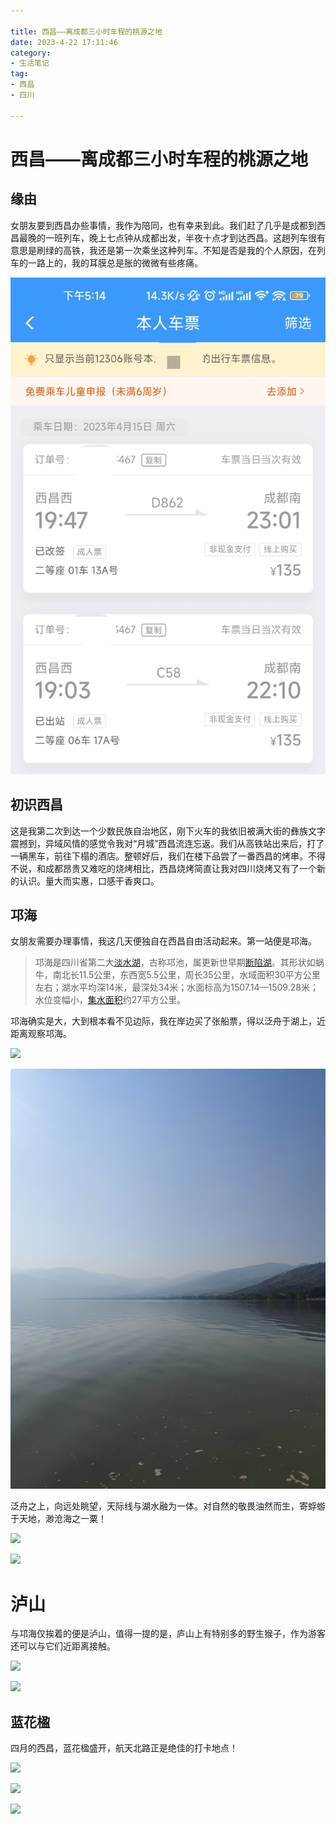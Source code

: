 ```yaml
---

title: 西昌——离成都三小时车程的桃源之地
date: 2023-4-22 17:11:46
category:
- 生活笔记
tag:
- 西昌
- 四川

---
```


# 西昌——离成都三小时车程的桃源之地

## 缘由

女朋友要到西昌办些事情，我作为陪同，也有幸来到此。我们赶了几乎是成都到西昌最晚的一班列车，晚上七点钟从成都出发，半夜十点才到达西昌。这趟列车很有意思是刷绿的高铁，我还是第一次乘坐这种列车。不知是否是我的个人原因，在列车的一路上的，我的耳膜总是胀的微微有些疼痛。

<img src="assets/2023-04-22-17-15-30-Screenshot_2023-04-22-17-14-59-377_com.MobileTick.jpg" title="" alt="" data-align="center">

## 初识西昌

这是我第二次到达一个少数民族自治地区，刚下火车的我依旧被满大街的彝族文字震撼到，异域风情的感觉令我对“月城”西昌流连忘返。我们从高铁站出来后，打了一辆黑车，前往下榻的酒店。整顿好后，我们在楼下品尝了一番西昌的烤串。不得不说，和成都昂贵又难吃的烧烤相比，西昌烧烤简直让我对四川烧烤又有了一个新的认识。量大而实惠，口感干香爽口。

## 邛海

女朋友需要办理事情，我这几天便独自在西昌自由活动起来。第一站便是邛海。

> 邛海是四川省第二大[淡水湖](https://baike.baidu.com/item/%E6%B7%A1%E6%B0%B4%E6%B9%96/619544?fromModule=lemma_inlink)，古称邛池，属更新世早期[断陷湖](https://baike.baidu.com/item/%E6%96%AD%E9%99%B7%E6%B9%96?fromModule=lemma_inlink)。其形状如蜗牛，南北长11.5公里，东西宽5.5公里，周长35公里，水域面积30平方公里左右；湖水平均深14米，最深处34米；水面标高为1507.14—1509.28米；水位变幅小，[集水面积](https://baike.baidu.com/item/%E9%9B%86%E6%B0%B4%E9%9D%A2%E7%A7%AF/221156?fromModule=lemma_inlink)约27平方公里。

邛海确实是大，大到根本看不见边际，我在岸边买了张船票，得以泛舟于湖上，近距离观察邛海。

![](assets/2023-04-22-17-27-12-1682155513761.jpg)

![](assets/2023-04-22-17-27-34-1682155513748.jpg)

泛舟之上，向远处眺望，天际线与湖水融为一体。对自然的敬畏油然而生，寄蜉蝣于天地，渺沧海之一粟！

![](assets/2023-04-22-17-31-39-1682155893329.jpg)

![](assets/2023-04-22-17-31-46-1682155893343.jpg)

# 泸山

与邛海仅挨着的便是泸山，值得一提的是，庐山上有特别多的野生猴子，作为游客还可以与它们近距离接触。

![](assets/2023-04-22-17-34-55-1682156089554.jpg)

![](assets/2023-04-22-17-35-02-1682156089589.jpg)

## 蓝花楹

四月的西昌，蓝花楹盛开，航天北路正是绝佳的打卡地点！

![](assets/2023-04-22-17-37-14-1682156228724.jpg)

![](assets/2023-04-22-17-37-26-1682156228705.jpg)

![](assets/2023-04-22-17-37-34-1682156228738.jpg)
